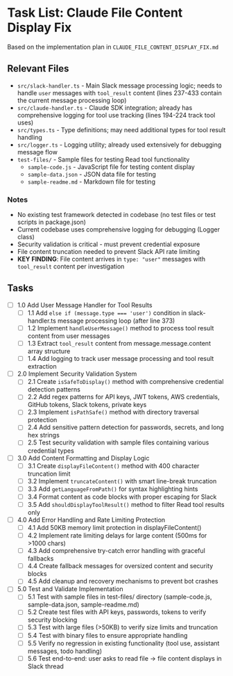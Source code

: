# Task List: Claude File Content Display Fix

Based on the implementation plan in `CLAUDE_FILE_CONTENT_DISPLAY_FIX.md`

## Relevant Files

- `src/slack-handler.ts` - Main Slack message processing logic; needs to handle `user` messages with `tool_result` content (lines 237-433 contain the current message processing loop)
- `src/claude-handler.ts` - Claude SDK integration; already has comprehensive logging for tool use tracking (lines 194-224 track tool uses)
- `src/types.ts` - Type definitions; may need additional types for tool result handling
- `src/logger.ts` - Logging utility; already used extensively for debugging message flow
- `test-files/` - Sample files for testing Read tool functionality
  - `sample-code.js` - JavaScript file for testing content display
  - `sample-data.json` - JSON data file for testing  
  - `sample-readme.md` - Markdown file for testing

### Notes

- No existing test framework detected in codebase (no test files or test scripts in package.json)
- Current codebase uses comprehensive logging for debugging (Logger class) 
- Security validation is critical - must prevent credential exposure
- File content truncation needed to prevent Slack API rate limiting
- **KEY FINDING**: File content arrives in `type: "user"` messages with `tool_result` content per investigation

## Tasks

- [ ] 1.0 Add User Message Handler for Tool Results
  - [ ] 1.1 Add `else if (message.type === 'user')` condition in slack-handler.ts message processing loop (after line 373)
  - [ ] 1.2 Implement `handleUserMessage()` method to process tool result content from user messages
  - [ ] 1.3 Extract `tool_result` content from message.message.content array structure
  - [ ] 1.4 Add logging to track user message processing and tool result extraction

- [ ] 2.0 Implement Security Validation System  
  - [ ] 2.1 Create `isSafeToDisplay()` method with comprehensive credential detection patterns
  - [ ] 2.2 Add regex patterns for API keys, JWT tokens, AWS credentials, GitHub tokens, Slack tokens, private keys
  - [ ] 2.3 Implement `isPathSafe()` method with directory traversal protection
  - [ ] 2.4 Add sensitive pattern detection for passwords, secrets, and long hex strings
  - [ ] 2.5 Test security validation with sample files containing various credential types

- [ ] 3.0 Add Content Formatting and Display Logic
  - [ ] 3.1 Create `displayFileContent()` method with 400 character truncation limit  
  - [ ] 3.2 Implement `truncateContent()` with smart line-break truncation
  - [ ] 3.3 Add `getLanguageFromPath()` for syntax highlighting hints
  - [ ] 3.4 Format content as code blocks with proper escaping for Slack
  - [ ] 3.5 Add `shouldDisplayToolResult()` method to filter Read tool results only

- [ ] 4.0 Add Error Handling and Rate Limiting Protection
  - [ ] 4.1 Add 50KB memory limit protection in displayFileContent()
  - [ ] 4.2 Implement rate limiting delays for large content (500ms for >1000 chars)
  - [ ] 4.3 Add comprehensive try-catch error handling with graceful fallbacks
  - [ ] 4.4 Create fallback messages for oversized content and security blocks
  - [ ] 4.5 Add cleanup and recovery mechanisms to prevent bot crashes

- [ ] 5.0 Test and Validate Implementation
  - [ ] 5.1 Test with sample files in test-files/ directory (sample-code.js, sample-data.json, sample-readme.md)
  - [ ] 5.2 Create test files with API keys, passwords, tokens to verify security blocking
  - [ ] 5.3 Test with large files (>50KB) to verify size limits and truncation
  - [ ] 5.4 Test with binary files to ensure appropriate handling
  - [ ] 5.5 Verify no regression in existing functionality (tool use, assistant messages, todo handling)
  - [ ] 5.6 Test end-to-end: user asks to read file → file content displays in Slack thread